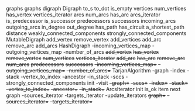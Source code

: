graphs
 graphs
  digraph
   Digraph
    to_s
    to_dot
    is_empty
    vertices
    num_vertices
    has_vertex
    vertices_iterator
    arcs
    num_arcs
    has_arc
    arcs_iterator
    is_predecessor
    is_successor
    predecessors
    successors
    incoming_arcs
    outgoing_arcs
    in_degree
    out_degree
    has_path
    has_circuit
    a_shortest_path
    distance
    weakly_connected_components
    strongly_connected_components
   MutableDigraph
    add_vertex
    remove_vertex
    add_vertices
    add_arc
    remove_arc
    add_arcs
   HashDigraph
    -incoming_vertices_map
    -outgoing_vertices_map
    -number_of_arcs
    ~~add_vertex~~
    ~~has_vertex~~
    ~~remove_vertex~~
    ~~num_vertices~~
    ~~vertices_iterator~~
    ~~add_arc~~
    ~~has_arc~~
    ~~remove_arc~~
    ~~num_arcs~~
    ~~predecessors~~
    ~~successors~~
    ~~-incoming_vertices_map=~~
    ~~-outgoing_vertices_map=~~
    ~~-number_of_arcs=~~
   TarjanAlgorithm
    -graph
    -index
    -stack
    -vertex_to_index
    -ancestor
    -in_stack
    -sccs
    -strongly_connected_components
    init
    -visit
    ~~-graph=~~
    ~~-sccs=~~
    ~~-index=~~
    ~~-stack=~~
    ~~-vertex_to_index=~~
    ~~-ancestor=~~
    ~~-in_stack=~~
   ArcsIterator
    init
    is_ok
    item
    next
    graph
    -sources_iterator
    -targets_iterator
    -update_iterators
    ~~graph=~~
    ~~-sources_iterator=~~
    ~~-targets_iterator=~~
